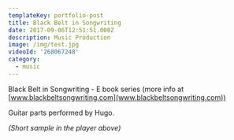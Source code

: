 ```yaml
---
templateKey: portfolio-post
title: Black Belt in Songwriting
date: 2017-09-06T12:51:51.000Z
description: Music Production
image: /img/test.jpg
videoId: '268067248'
category:
  - music
---
```

Black Belt in Songwriting - E book series (more info at [www.blackbeltsongwriting.com](www.blackbeltsongwriting.com))

Guitar parts performed by Hugo. 

_(Short sample in the player above)_
